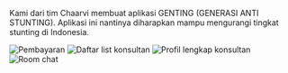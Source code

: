 Kami dari tim Chaarvi membuat aplikasi GENTING (GENERASI ANTI STUNTING). Aplikasi ini nantinya diharapkan mampu mengurangi tingkat stunting di Indonesia.

![Pembayaran](https://github.com/sunniyyahsalma/GentingApp/assets/127868500/ed558aee-4e51-4db2-a32c-d519645209ff)
![Daftar list konsultan](https://github.com/sunniyyahsalma/GentingApp/assets/127868500/eff2b8d9-f802-4fae-beca-04d24b7ccf36)
![Profil lengkap konsultan](https://github.com/sunniyyahsalma/GentingApp/assets/127868500/fb5e4cbd-7479-4f68-b647-6d53be8cd681)
![Room chat](https://github.com/sunniyyahsalma/GentingApp/assets/127868500/64d77edf-7516-4897-a240-5e3f6e26f12c)

